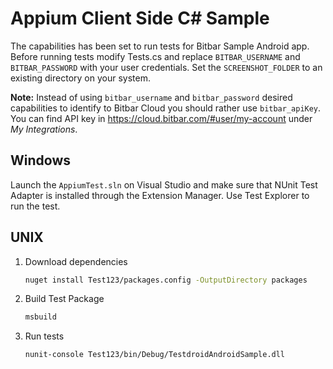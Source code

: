 # Appium Client Side C# Sample

The capabilities has been set to run tests for Bitbar Sample Android app.
Before running tests modify Tests.cs and replace `BITBAR_USERNAME` and `BITBAR_PASSWORD` with your user
credentials. Set the `SCREENSHOT_FOLDER` to an existing directory on your system.

**Note:** Instead of using `bitbar_username` and `bitbar_password` desired capabilities to identify to
Bitbar Cloud you should rather use `bitbar_apiKey`. You can find API key in
https://cloud.bitbar.com/#user/my-account under _My Integrations_.

## Windows

Launch the `AppiumTest.sln` on Visual Studio and make sure that NUnit Test Adapter is installed through
the Extension Manager. Use Test Explorer to run the test.

## UNIX

1. Download dependencies

    ```sh
    nuget install Test123/packages.config -OutputDirectory packages
    ```

1. Build Test Package

    ```sh
    msbuild
    ```

1. Run tests

    ```sh
    nunit-console Test123/bin/Debug/TestdroidAndroidSample.dll
    ```
